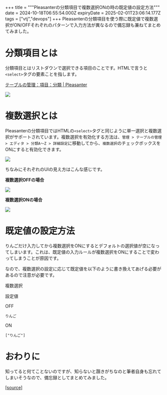 +++
title = """Pleasanterの分類項目で複数選択ONの時の既定値の設定方法"""
date = 2024-10-18T06:55:54.000Z
expiryDate = 2025-02-01T23:06:14.177Z
tags = ["vtj","devops"]
+++
Pleasanterの分類項目を使う際に既定値で複数選択がON/OFFそれぞれのパターンで入力方法が異なるので備忘録も兼ねてまとめてみました。

分類項目とは
======

分類項目とはリストダウンで選択できる項目のことです。HTMLで言うと`<select>`タグの要素ことを指します。

[テーブルの管理：項目：分類 | Pleasanter](https://pleasanter.org/ja/manual/table-management-class)

![](https://cdn-ak.f.st-hatena.com/images/fotolife/v/virtualtech/20241018/20241018155555.png)

複数選択とは
======

Pleasanterの分類項目ではHTMLの`<select>`タグと同じように単一選択と複数選択がサポートされています。複数選択を有効化する方法は、`管理 > テーブルの管理 > エディタ > 分類A〜Z > 詳細設定`に移動してから、`複数選択`のチェックボックスをONにすると有効化できます。

![](https://cdn-ak.f.st-hatena.com/images/fotolife/v/virtualtech/20241018/20241018155557.png)

ちなみにそれぞれのUIの見え方はこんな感じです。

**複数選択OFFの場合**

![](https://cdn-ak.f.st-hatena.com/images/fotolife/v/virtualtech/20241018/20241018155601.png)

**複数選択ONの場合**

![](https://cdn-ak.f.st-hatena.com/images/fotolife/v/virtualtech/20241018/20241018155604.png)

既定値の設定方法
========

りんごだけ入力してから複数選択をONにするとデフォルトの選択値が空になってしまいます。これは、既定値の入力ルールが複数選択をONにすることで変わってしまうことが原因です。

なので、複数選択の設定に応じて既定値を以下のように書き換えてあげる必要があるので注意が必要です。

複数選択

設定値

OFF

`りんご`

ON

`["りんご"]`

おわりに
====

知ってると何てことないのですが、知らないと躓きがちなのと筆者自身も忘れてしまいそうなので、備忘録としてまとめてみました。

[[source]](https://devops-blog.virtualtech.jp/entry/20241018/1729234554)
